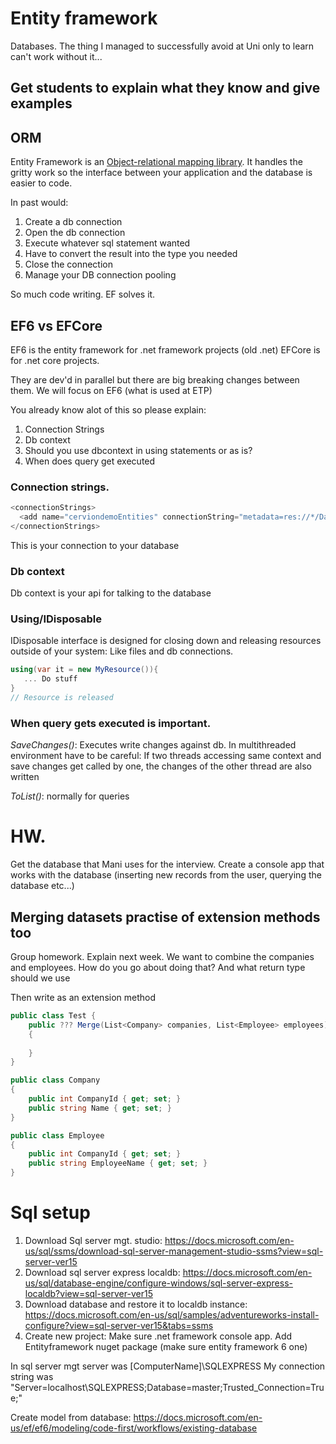 # Entity framework
Databases. The thing I managed to successfully avoid at Uni only to learn can't work without it...


## Get students to explain what they know and give examples


## ORM
Entity Framework is an [Object-relational mapping library](https://en.wikipedia.org/wiki/Object-relational_mapping). It handles the gritty work so the interface between your application and the database is easier to code.

In past would:
1. Create a db connection
2. Open the db connection
3. Execute whatever sql statement wanted
4. Have to convert the result into the type you needed
5. Close the connection
6. Manage your DB connection pooling

So much code writing. EF solves it.

## EF6 vs EFCore
EF6 is the entity framework for .net framework projects (old .net)
EFCore is for .net core projects. 

They are dev'd in parallel but there are big breaking changes between them. We will focus on EF6 (what is used at ETP)


You already know alot of this so please explain:
1. Connection Strings 
2. Db context
3. Should you use dbcontext in using statements or as is?
4. When does query get executed

### Connection strings.
```csharp
<connectionStrings>
  <add name="cerviondemoEntities" connectionString="metadata=res://*/DatabaseModel.cervionEDM.csdl|res://*/DatabaseModel.cervionEDM.ssdl|res://*/DatabaseModel.cervionEDM.msl;provider=System.Data.SqlClient;provider connection string=&quot;data source=DEVBOX;initial catalog=cerviondemo;user id=sa;MultipleActiveResultSets=True;App=EntityFramework&quot;" providerName="System.Data.EntityClient" />
</connectionStrings>
```
This is your connection to your database

### Db context
Db context is your api for talking to the database

### Using/IDisposable
IDisposable interface is designed for closing down and releasing resources outside of your system: Like files and db connections.

```csharp
using(var it = new MyResource()){
   ... Do stuff
}
// Resource is released
```

### When query gets executed is important.
*SaveChanges()*: Executes write changes against db. In multithreaded environment have to be careful: If two threads accessing same context and save changes get called by one, the changes of the other thread are also written

*ToList()*: normally for queries


# HW.
Get the database that Mani uses for the interview. Create a console app that works with the database (inserting new records from the user, querying the database etc...)

## Merging datasets  practise of extension methods too
Group homework. Explain next week.
We want to combine the companies and employees. How do you go about doing that? And what return type should we use

Then write as an extension method
```cs
public class Test {
    public ??? Merge(List<Company> companies, List<Employee> employees)
    {
      
    }
}

public class Company
{
    public int CompanyId { get; set; }
    public string Name { get; set; }
}

public class Employee
{
    public int CompanyId { get; set; }
    public string EmployeeName { get; set; }
}

```

# Sql setup
1. Download Sql server mgt. studio: https://docs.microsoft.com/en-us/sql/ssms/download-sql-server-management-studio-ssms?view=sql-server-ver15
2. Download sql server express localdb: https://docs.microsoft.com/en-us/sql/database-engine/configure-windows/sql-server-express-localdb?view=sql-server-ver15
3. Download database and restore it to localdb instance: https://docs.microsoft.com/en-us/sql/samples/adventureworks-install-configure?view=sql-server-ver15&tabs=ssms
4. Create new project: Make sure .net framework console app. Add Entityframework nuget package (make sure entity framework 6 one)

In sql server mgt server was [ComputerName]\SQLEXPRESS
My connection string was "Server=localhost\SQLEXPRESS;Database=master;Trusted_Connection=True;"



Create model from database:
https://docs.microsoft.com/en-us/ef/ef6/modeling/code-first/workflows/existing-database
